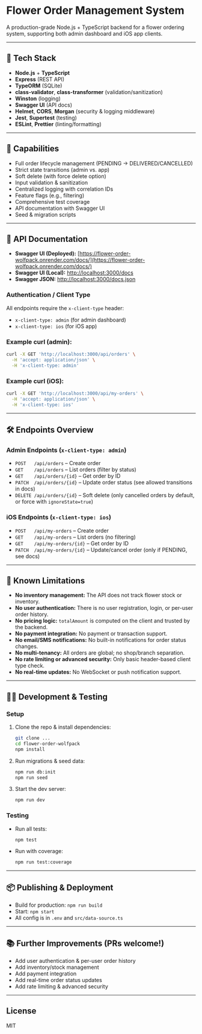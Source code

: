 # Flower Order Management System

A production-grade Node.js + TypeScript backend for a flower ordering system, supporting both admin dashboard and iOS app clients.

---

## 🚀 Tech Stack
- **Node.js** + **TypeScript**
- **Express** (REST API)
- **TypeORM** (SQLite)
- **class-validator**, **class-transformer** (validation/sanitization)
- **Winston** (logging)
- **Swagger UI** (API docs)
- **Helmet**, **CORS**, **Morgan** (security & logging middleware)
- **Jest**, **Supertest** (testing)
- **ESLint**, **Prettier** (linting/formatting)

---

## 🌸 Capabilities
- Full order lifecycle management (PENDING → DELIVERED/CANCELLED)
- Strict state transitions (admin vs. app)
- Soft delete (with force delete option)
- Input validation & sanitization
- Centralized logging with correlation IDs
- Feature flags (e.g., filtering)
- Comprehensive test coverage
- API documentation with Swagger UI
- Seed & migration scripts

---

## 📖 API Documentation

- **Swagger UI (Deployed):** [https://flower-order-wolfpack.onrender.com/docs/](https://flower-order-wolfpack.onrender.com/docs/)
- **Swagger UI (Local):** [http://localhost:3000/docs](http://localhost:3000/docs)
- **Swagger JSON:** [http://localhost:3000/docs.json](http://localhost:3000/docs.json)

### Authentication / Client Type
All endpoints require the `x-client-type` header:
- `x-client-type: admin` (for admin dashboard)
- `x-client-type: ios` (for iOS app)

### Example curl (admin):
```sh
curl -X GET 'http://localhost:3000/api/orders' \
  -H 'accept: application/json' \
  -H 'x-client-type: admin'
```

### Example curl (iOS):
```sh
curl -X GET 'http://localhost:3000/api/my-orders' \
  -H 'accept: application/json' \
  -H 'x-client-type: ios'
```

---

## 🛠️ Endpoints Overview

### Admin Endpoints (`x-client-type: admin`)
- `POST   /api/orders`         – Create order
- `GET    /api/orders`         – List orders (filter by status)
- `GET    /api/orders/{id}`    – Get order by ID
- `PATCH  /api/orders/{id}`    – Update order status (see allowed transitions in docs)
- `DELETE /api/orders/{id}`    – Soft delete (only cancelled orders by default, or force with `ignoreState=true`)

### iOS Endpoints (`x-client-type: ios`)
- `POST   /api/my-orders`         – Create order
- `GET    /api/my-orders`         – List orders (no filtering)
- `GET    /api/my-orders/{id}`    – Get order by ID
- `PATCH  /api/my-orders/{id}`    – Update/cancel order (only if PENDING, see docs)

---

## 📝 Known Limitations
- **No inventory management:** The API does not track flower stock or inventory.
- **No user authentication:** There is no user registration, login, or per-user order history.
- **No pricing logic:** `totalAmount` is computed on the client and trusted by the backend.
- **No payment integration:** No payment or transaction support.
- **No email/SMS notifications:** No built-in notifications for order status changes.
- **No multi-tenancy:** All orders are global; no shop/branch separation.
- **No rate limiting or advanced security:** Only basic header-based client type check.
- **No real-time updates:** No WebSocket or push notification support.

---

## 🧑‍💻 Development & Testing

### Setup
1. Clone the repo & install dependencies:
   ```sh
   git clone ...
   cd flower-order-wolfpack
   npm install
   ```
2. Run migrations & seed data:
   ```sh
   npm run db:init
   npm run seed
   ```
3. Start the dev server:
   ```sh
   npm run dev
   ```

### Testing
- Run all tests:
  ```sh
  npm test
  ```
- Run with coverage:
  ```sh
  npm run test:coverage
  ```

---

## 📦 Publishing & Deployment
- Build for production: `npm run build`
- Start: `npm start`
- All config is in `.env` and `src/data-source.ts`

---

## 📚 Further Improvements (PRs welcome!)
- Add user authentication & per-user order history
- Add inventory/stock management
- Add payment integration
- Add real-time order status updates
- Add rate limiting & advanced security

---

## License
MIT 